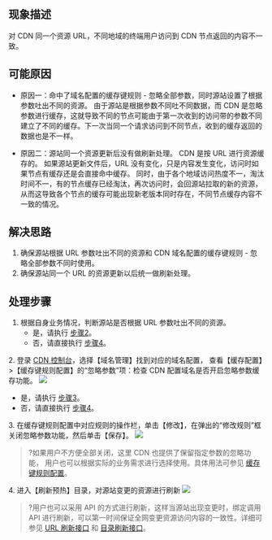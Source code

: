 ## 现象描述

对 CDN 同一个资源 URL，不同地域的终端用户访问到 CDN 节点返回的内容不一致。

## 可能原因

- 原因一：命中了域名配置的缓存键规则 - 忽略全部参数，同时源站设置了根据参数吐出不同的资源。
  由于源站是根据参数不同吐不同数据，而 CDN 是忽略参数进行缓存，这就导致不同的节点可能由于第一次收到的访问带的参数不同建立了不同的缓存。下一次当同一个请求访问到不同节点，收到的缓存返回的数据也是不一样。

- 原因二：源站同一个资源更新后没有做刷新处理。
  CDN 是按 URL 进行资源缓存的。 如果源站更新文件后，URL 没有变化，只是内容发生变化，访问时如果节点有缓存还是会直接命中缓存。 同时，由于各个地域访问热度不一，淘汰时间不一，有的节点缓存已经淘汰，再次访问时，会回源站拉取的新的资源，从而这导致各个节点的缓存可能出现新老版本同时存在，不同节点缓存内容不一致的情况。 

## 解决思路

1. 确保源站根据 URL 参数吐出不同的资源和 CDN 域名配置的缓存键规则 - 忽略全部参数不同时使用。
2. 确保源站同一个 URL 的资源更新以后统一做刷新处理。

## 处理步骤

1. 根据自身业务情况，判断源站是否根据 URL 参数吐出不同的资源。
   - 是，请执行 [步骤2](#step2)。
   - 否，请直接执行 [步骤4](#step4)。

[](id:step2)
2. 登录 [CDN 控制台](https://console.cloud.tencent.com/cdn)，选择【域名管理】找到对应的域名配置， 查看【缓存配置】>【缓存键规则配置】的“忽略参数”项：检查 CDN 配置域名是否开启忽略参数缓存功能。
![](https://main.qcloudimg.com/raw/53ceba436ae110bd0dafef8bad72ceff.png)
   - 是，请执行 [步骤3](#step3)。
   - 否，请直接执行 [步骤4](#step4)。



[](id:step3)
3. 在缓存键规则配置中对应规则的操作栏，单击【修改】，在弹出的“修改规则”框关闭忽略参数功能，然后单击【保存】。
![](https://main.qcloudimg.com/raw/f866bc80c384bc6daca649dbeb006fdb.png)
> ?如果用户不方便全部关闭，这里 CDN 也提供了保留指定参数的忽略功能， 用户也可以根据实际的业务需求进行选择使用。具体用法可参见 [缓存键规则配置](https://cloud.tencent.com/document/product/228/47671)。

[](id:step4)
4. 进入【刷新预热】目录，对源站变更的资源进行刷新
![](https://main.qcloudimg.com/raw/71d2b90aa81377670c628ead3f3374e0.png)
> ?用户也可以采用 API 的方式进行刷新，这样当源站出现变更时，绑定调用 API 进行刷新，可以第一时间保证全网变更资源访问内容的一致性。详细可参见 [URL 刷新接口](https://cloud.tencent.com/document/product/228/37870) 和 [目录刷新接口](https://cloud.tencent.com/document/product/228/37871)。

